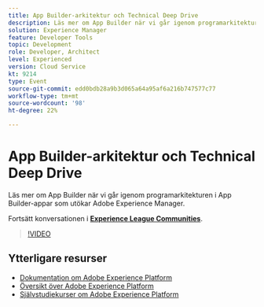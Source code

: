 ```yaml
---
title: App Builder-arkitektur och Technical Deep Drive
description: Läs mer om App Builder när vi går igenom programarkitekturen i App Builder-appar som utökar Adobe Experience Manager.
solution: Experience Manager
feature: Developer Tools
topic: Development
role: Developer, Architect
level: Experienced
version: Cloud Service
kt: 9214
type: Event
source-git-commit: edd0bdb28a9b3d065a64a95af6a216b747577c77
workflow-type: tm+mt
source-wordcount: '98'
ht-degree: 22%

---
```


# App Builder-arkitektur och Technical Deep Drive

Läs mer om App Builder när vi går igenom programarkitekturen i App Builder-appar som utökar Adobe Experience Manager.

Fortsätt konversationen i **[Experience League Communities](https://adobe.ly/3uragoI)**.

>[!VIDEO](https://video.tv.adobe.com/v/337709/?quality=12&learn=on&hidetitle=true)

## Ytterligare resurser

- [Dokumentation om Adobe Experience Platform](https://experienceleague.adobe.com/docs/experience-platform.html)
- [Översikt över Adobe Experience Platform](https://experienceleague.adobe.com/docs/experience-platform/landing/home.html)
- [Självstudiekurser om Adobe Experience Platform](https://experienceleague.adobe.com/docs/platform-learn/tutorials/overview.html?lang=sv)
